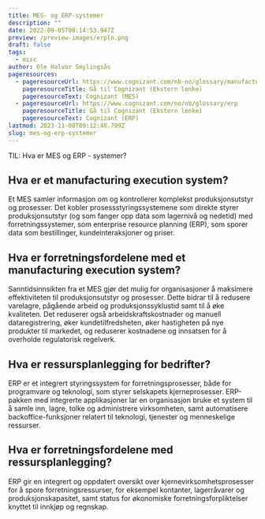 ```yaml
---
title: MES- og ERP-systemer
description: ""
date: 2022-09-05T08:14:53.947Z
preview: /preview-images/erpln.png
draft: false
tags:
  - misc
author: Ole Halvor Smylingsås
pageresources:
  - pageresourceUrl: https://www.cognizant.com/nb-no/glossary/manufacturing-execution-system#list-E
    pageresourceTitle: Gå til Cognizant (Ekstern lenke)
    pageresourceText: Cognizant (MES)
  - pageresourceUrl: https://www.cognizant.com/no/nb/glossary/erp
    pageresourceTitle: Gå til Cognizant (Ekstern lenke)
    pageresourceText: Cognizant (ERP)
lastmod: 2023-11-08T09:12:48.799Z
slug: mes-og-erp-systemer
---
```


TIL: Hva er MES og ERP - systemer?

<!--more-->

## Hva er et manufacturing execution system?
Et MES samler informasjon om og kontrollerer komplekst produksjonsutstyr og prosesser. Det kobler prosessstyringssystemene som direkte styrer produksjonsutstyr (og som fanger opp data som lagernivå og nedetid) med forretningssystemer, som enterprise resource planning (ERP), som sporer data som bestillinger, kundeinteraksjoner og priser. 

## Hva er forretningsfordelene med et manufacturing execution system? 
Sanntidsinnsikten fra et MES gjør det mulig for organisasjoner å maksimere effektiviteten til produksjonsutstyr og prosesser. Dette bidrar til å redusere varelagre, pågående arbeid og produksjonssyklustid samt til å øke kvaliteten. Det reduserer også arbeidskraftskostnader og manuell dataregistrering, øker kundetilfredsheten, øker hastigheten på nye produkter til markedet, og reduserer kostnadene og innsatsen for å overholde regulatorisk regelverk.

## Hva er ressursplanlegging for bedrifter?
ERP er et integrert styringssystem for forretningsprosesser, både for programvare og teknologi, som styrer selskapets kjerneprosesser. ERP-pakken med integrerte applikasjoner lar en organisasjon bruke et system til å samle inn, lagre, tolke og administrere virksomheten, samt automatisere backoffice-funksjoner relatert til teknologi, tjenester og menneskelige ressurser.

## Hva er forretningsfordelene med ressursplanlegging?
ERP gir en integrert og oppdatert oversikt over kjernevirksomhetsprosesser for å spore forretningsressurser, for eksempel kontanter, lagerråvarer og produksjonskapasitet, samt status for økonomiske forretningsforpliktelser knyttet til innkjøp og regnskap.